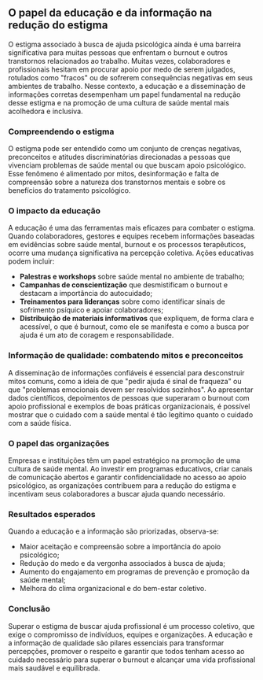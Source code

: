 
## O papel da educação e da informação na redução do estigma

O estigma associado à busca de ajuda psicológica ainda é uma barreira significativa para muitas pessoas que enfrentam o burnout e outros transtornos relacionados ao trabalho. Muitas vezes, colaboradores e profissionais hesitam em procurar apoio por medo de serem julgados, rotulados como "fracos" ou de sofrerem consequências negativas em seus ambientes de trabalho. Nesse contexto, a educação e a disseminação de informações corretas desempenham um papel fundamental na redução desse estigma e na promoção de uma cultura de saúde mental mais acolhedora e inclusiva.

### Compreendendo o estigma

O estigma pode ser entendido como um conjunto de crenças negativas, preconceitos e atitudes discriminatórias direcionadas a pessoas que vivenciam problemas de saúde mental ou que buscam apoio psicológico. Esse fenômeno é alimentado por mitos, desinformação e falta de compreensão sobre a natureza dos transtornos mentais e sobre os benefícios do tratamento psicológico.

### O impacto da educação

A educação é uma das ferramentas mais eficazes para combater o estigma. Quando colaboradores, gestores e equipes recebem informações baseadas em evidências sobre saúde mental, burnout e os processos terapêuticos, ocorre uma mudança significativa na percepção coletiva. Ações educativas podem incluir:

- **Palestras e workshops** sobre saúde mental no ambiente de trabalho;
- **Campanhas de conscientização** que desmistificam o burnout e destacam a importância do autocuidado;
- **Treinamentos para lideranças** sobre como identificar sinais de sofrimento psíquico e apoiar colaboradores;
- **Distribuição de materiais informativos** que expliquem, de forma clara e acessível, o que é burnout, como ele se manifesta e como a busca por ajuda é um ato de coragem e responsabilidade.

### Informação de qualidade: combatendo mitos e preconceitos

A disseminação de informações confiáveis é essencial para desconstruir mitos comuns, como a ideia de que "pedir ajuda é sinal de fraqueza" ou que "problemas emocionais devem ser resolvidos sozinhos". Ao apresentar dados científicos, depoimentos de pessoas que superaram o burnout com apoio profissional e exemplos de boas práticas organizacionais, é possível mostrar que o cuidado com a saúde mental é tão legítimo quanto o cuidado com a saúde física.

### O papel das organizações

Empresas e instituições têm um papel estratégico na promoção de uma cultura de saúde mental. Ao investir em programas educativos, criar canais de comunicação abertos e garantir confidencialidade no acesso ao apoio psicológico, as organizações contribuem para a redução do estigma e incentivam seus colaboradores a buscar ajuda quando necessário.

### Resultados esperados

Quando a educação e a informação são priorizadas, observa-se:

- Maior aceitação e compreensão sobre a importância do apoio psicológico;
- Redução do medo e da vergonha associados à busca de ajuda;
- Aumento do engajamento em programas de prevenção e promoção da saúde mental;
- Melhora do clima organizacional e do bem-estar coletivo.

### Conclusão

Superar o estigma de buscar ajuda profissional é um processo coletivo, que exige o compromisso de indivíduos, equipes e organizações. A educação e a informação de qualidade são pilares essenciais para transformar percepções, promover o respeito e garantir que todos tenham acesso ao cuidado necessário para superar o burnout e alcançar uma vida profissional mais saudável e equilibrada.
```
